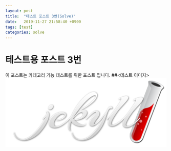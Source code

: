 ```yaml
---
layout: post
title:  "테스트 포스트 3번(Solve)"
date:   2019-11-27 21:58:40 +0900
tags: [test]
categories: solve
---
```

# 테스트용 포스트 3번
이 포스트는 카테고리 기능 테스트를 위한 포스트 입니다.
##<테스트 이미지>
![지킬 로고](/assets/지킬%20로고_846rnt5jy.png)
